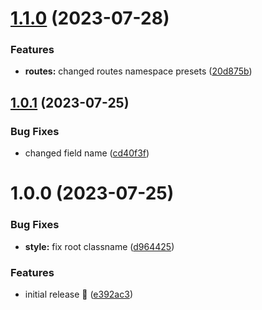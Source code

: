 # [1.1.0](https://github.com/squidlab-it/nova-field-template/compare/v1.0.1...v1.1.0) (2023-07-28)


### Features

* **routes:** changed routes namespace presets ([20d875b](https://github.com/squidlab-it/nova-field-template/commit/20d875bb1a7276fc1aca4f8bdd1fa761eedac470))

## [1.0.1](https://github.com/squidlab-it/nova-field-template/compare/v1.0.0...v1.0.1) (2023-07-25)


### Bug Fixes

* changed field name ([cd40f3f](https://github.com/squidlab-it/nova-field-template/commit/cd40f3f457b95881a6bb3e6339f57c5504ddb22e))

# 1.0.0 (2023-07-25)


### Bug Fixes

* **style:** fix root classname ([d964425](https://github.com/squidlab-it/nova-field-template/commit/d964425321b704a25a59088b0d7c498c11a94418))


### Features

* initial release 🚀 ([e392ac3](https://github.com/squidlab-it/nova-field-template/commit/e392ac3acde6eaea47666cd3ad38e8fef79073c8))
